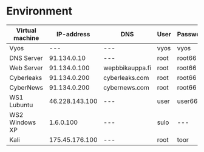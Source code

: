 # Environment

|Virtual machine|IP-address|DNS|User|Passwd|User2|Passwd2|
|---|---|---|---|---|---|---|
|Vyos|---|---|vyos|vyos|---|---|
|DNS Server|91.134.0.10|---|root|root66|---|---|
|Web Server|91.134.0.100|wepbbikauppa.fi|root|root66|user|user66|
|Cyberleaks|91.134.0.200|cyberleaks.com|root|root66|user|user66|
|CyberNews|91.134.0.200|cybernews.com|root|root66|user|user66|
|WS1 Lubuntu|46.228.143.100|---|user|user66|---|---|
|WS2 Windows XP|1.6.0.100|---|sulo|---|---|---|
|Kali|175.45.176.100|---|root|toor|---|---|
